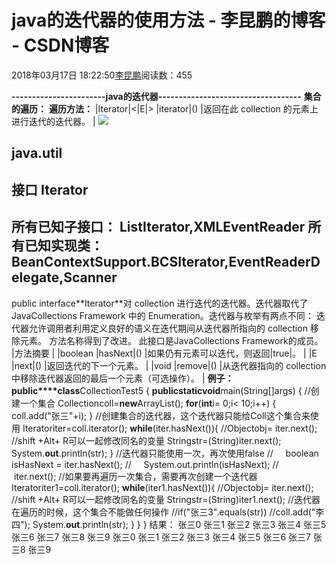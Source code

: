
# java的迭代器的使用方法 - 李昆鹏的博客 - CSDN博客


2018年03月17日 18:22:50[李昆鹏](https://me.csdn.net/weixin_41547486)阅读数：455


**-----------------------java的迭代器-----------------------------------**
**集合的遍历：**
**遍历方法：**
|Iterator|<|E|>
|iterator|()
|返回在此 collection 的元素上进行迭代的迭代器。
|
![](//img-blog.csdn.net/20180317182206609?watermark/2/text/Ly9ibG9nLmNzZG4ubmV0L3dlaXhpbl80MTU0NzQ4Ng==/font/5a6L5L2T/fontsize/400/fill/I0JBQkFCMA==/dissolve/70)


## java.util
## 接口 Iterator<E>
**所有已知子接口：**
ListIterator<E>,XMLEventReader
**所有已知实现类：**
BeanContextSupport.BCSIterator,EventReaderDelegate,Scanner
---

public interface**Iterator<E>**对 collection 进行迭代的迭代器。迭代器取代了 JavaCollections Framework 中的 Enumeration。迭代器与枚举有两点不同：
迭代器允许调用者利用定义良好的语义在迭代期间从迭代器所指向的 collection 移除元素。
方法名称得到了改进。
此接口是JavaCollections Framework的成员。
|方法摘要
|
|boolean
|hasNext|()
|如果仍有元素可以迭代，则返回|true|。
|
|E
|next|()
|返回迭代的下一个元素。
|
|void
|remove|()
|从迭代器指向的 collection 中移除迭代器返回的最后一个元素（可选操作）。
|
**例子：**
**public****class**CollectionTest5 {
**public****static****void**main(String[]args) {
//创建一个集合
Collectioncoll=**new**ArrayList();
**for**(**int**i= 0;i< 10;i++) {
coll.add("张三"+i);
}
//创建集合的迭代器，这个迭代器只能给Coll这个集合来使用
Iteratoriter=coll.iterator();
**while**(iter.hasNext()){
//Objectobj= iter.next();
//shift +Alt+ R可以一起修改同名的变量
Stringstr=(String)iter.next();
System.**out**.println(str);
}
//迭代器只能使用一次，再次使用false
//     boolean isHasNext = iter.hasNext();
//     System.out.println(isHasNext);
//     iter.next();
//如果要再遍历一次集合，需要再次创建一个迭代器
Iteratoriter1=coll.iterator();
**while**(iter1.hasNext()){
//Objectobj= iter.next();
//shift +Alt+ R可以一起修改同名的变量
Stringstr=(String)iter1.next();
//迭代器在遍历的时候，这个集合不能做任何操作
//if("张三3".equals(str))
//coll.add("李四");
System.**out**.println(str);
}
}
}
结果：
张三0
张三1
张三2
张三3
张三4
张三5
张三6
张三7
张三8
张三9
张三0
张三1
张三2
张三3
张三4
张三5
张三6
张三7
张三8
张三9

